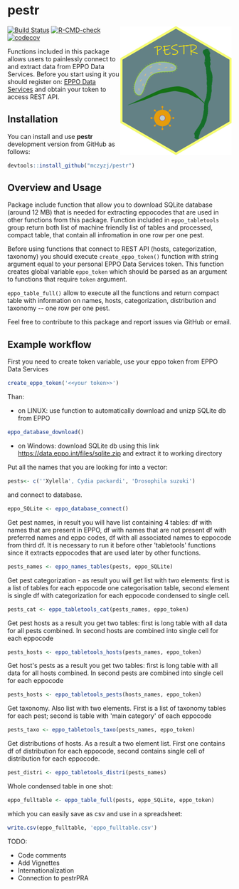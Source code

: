 # pestr

<img src="https://raw.githubusercontent.com/mczyzj/pestr/master/inst/figures/pestr-hex_center.png" width="250px" align= "right" />

[![Build Status](https://travis-ci.com/mczyzj/pestr.svg?branch=master)](https://travis-ci.com/mczyzj/pestr)
[![R-CMD-check](https://github.com/mczyzj/pestr/workflows/R-CMD-check/badge.svg)](https://github.com/mczyzj/pestr/actions)
[![codecov](https://codecov.io/gh/mczyzj/pestr/branch/master/graph/badge.svg)](https://codecov.io/gh/mczyzj/pestr)

Functions included in this package allows users to painlessly connect to and
extract data from EPPO Data Services. Before you start using it you should
register on: [EPPO Data Services](https://data.eppo.int/) and obtain your token
to access REST API.

## Installation

You can install and use **pestr** development version from GitHub as follows:

```r
devtools::install_github("mczyzj/pestr")
```

## Overview and Usage

Package include function that allow you to download SQLite database
(around 12 MB) that is needed for extracting eppocodes that are used in other
functions from this package. Function included in `eppo_tabletools` group return
both list of machine friendly list of tables and processed, compact table, that
contain all infromation in one row per one pest.

Before using functions that connect to REST API (hosts, categorization, taxonomy)
you should execute `create_eppo_token()` function with string argument equal to
your personal EPPO Data Services token. This function creates global variable
`eppo_token` which should be parsed as an argument to functions that require
`token` argument.

`eppo_table_full()` allow to execute all the functions and return compact table
with information on names, hosts, categorization, distribution and taxonomy --
one row per one pest.

Feel free to contribute to this package and report issues via GitHub or email.



## Example workflow

First you need to create token variable, use your eppo token from EPPO Data Services
```r
create_eppo_token('<<your token>>')
```

Than:

* on LINUX: use function  to automatically download and unizp SQLite db from EPPO
```r
eppo_database_download()
```

* on Windows: download SQLite db using this link https://data.eppo.int/files/sqlite.zip
and extract it to working directory

Put all the names that you are looking for into a vector:

```r
pests<- c(''Xylella', Cydia packardi', 'Drosophila suzuki')
```

and connect to database.

```r
eppo_SQLite <- eppo_database_connect()
```

Get pest names, in result you will have list containing 4 tables: df with names that are present in EPPO, df with names that are not present  df with preferred names and eppo codes, df with all associated names to eppocode from third df. It is necessary to run it before other 'tabletools' functions since it extracts eppocodes that are used later by other functions.

```r
pests_names <- eppo_names_tables(pests, eppo_SQLite)
```

Get pest categorization - as result you will get list with two elements:  first is a list of tables for each eppocode one categorisation table, second element is single df with categorization for each eppocode condensed to single cell.

```r
pests_cat <- eppo_tabletools_cat(pests_names, eppo_token)
```

Get pest hosts as a result you get two tables: first is long table with all data  for all pests combined. In second hosts are combined into single cell for each eppocode

```r
pests_hosts <- eppo_tabletools_hosts(pests_names, eppo_token)
```

Get host's pests as a result you get two tables: first is long table with all data for all hosts combined. In second pests are combined into single cell for each eppocode

```r
pests_hosts <- eppo_tabletools_pests(hosts_names, eppo_token)
```

Get taxonomy. Also list with two elements. First is a list of taxonomy tables for each pest; second is table with 'main category' of each eppocode 

```r
pests_taxo <- eppo_tabletools_taxo(pests_names, eppo_token)
```

Get distributions of hosts. As a result a two element list. First one contains df of distribution for each eppocode, second contains single cell of distribution for each eppocode.

```r
pest_distri <- eppo_tabletools_distri(pests_names)
```

Whole condensed table in one shot:

```r
eppo_fulltable <- eppo_table_full(pests, eppo_SQLite, eppo_token)
```

which you can easily save as csv and use in a spreadsheet:

```r
write.csv(eppo_fulltable, 'eppo_fulltable.csv')
```

TODO:

* Code comments
* Add Vignettes
* Internationalization
* Connection to pestrPRA
